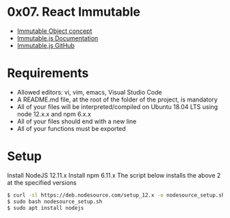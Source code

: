 # 0x07. React Immutable

* [Immutable Object concept](https://en.wikipedia.org/wiki/Immutable_object)
* [Immutable.js Documentation](https://immutable-js.com/docs/v4.0.0)
* [Immutable.js GitHub](https://github.com/immutable-js/immutable-js)

# Requirements
* Allowed editors: vi, vim, emacs, Visual Studio Code
* A README.md file, at the root of the folder of the project, is mandatory
* All of your files will be interpreted/compiled on Ubuntu 18.04 LTS using node 12.x.x and npm 6.x.x
* All of your files should end with a new line
* All of your functions must be exported

# Setup
Install NodeJS 12.11.x
Install npm 6.11.x
The script below installs the above 2 at the specified versions
```bash
$ curl -sl https://deb.nodesource.com/setup_12.x -o nodesource_setup.sh
$ sudo bash nodesource_setup.sh
$ sudo apt install nodejs
```
